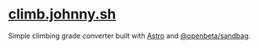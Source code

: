 # [climb.johnny.sh](https://climb.johnny.sh/)


Simple climbing grade converter built with [Astro](https://astro.build/) and [@openbeta/sandbag](https://github.com/OpenBeta/sandbag).
